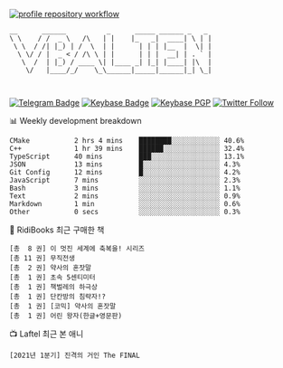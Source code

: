 [![profile repository workflow](https://github.com/vbalien/vbalien/actions/workflows/push.yml/badge.svg)](https://github.com/vbalien/vbalien/actions/workflows/push.yml)
```
__      ______          _      _____ ______ _   _ 
\ \    / /  _ \   /\   | |    |_   _|  ____| \ | |
 \ \  / /| |_) | /  \  | |      | | | |__  |  \| |
  \ \/ / |  _ < / /\ \ | |      | | |  __| | . ` |
   \  /  | |_) / ____ \| |____ _| |_| |____| |\  |
    \/   |____/_/    \_\______|_____|______|_| \_|
                                                  
                                                  
```
[![Telegram Badge](https://img.shields.io/badge/-Telegram-2CA5E0?logo=telegram)](https://t.me/vbalien)
[![Keybase Badge](https://img.shields.io/badge/-Keybase-33A0FF?logo=keybase&logoColor=white)](https://keybase.io/vbalien)
[![Keybase PGP](https://img.shields.io/keybase/pgp/vbalien)](http://sks.pod02.fleetstreetops.com/pks/lookup?search=0xE98CF73DE1E36F7D1B8A383AFD987F8DBE513071&fingerprint=on&op=index)
[![Twitter Follow](https://img.shields.io/twitter/follow/_elnyan)](https://twitter.com/_elnyan)

📊 Weekly development breakdown
```
CMake           2 hrs 4 mins    ████████░░░░░░░░░░░░ 40.6%
C++             1 hr 39 mins    ██████░░░░░░░░░░░░░░ 32.4%
TypeScript      40 mins         ███░░░░░░░░░░░░░░░░░ 13.1%
JSON            13 mins         █░░░░░░░░░░░░░░░░░░░ 4.3%
Git Config      12 mins         █░░░░░░░░░░░░░░░░░░░ 4.2%
JavaScript      7 mins          ░░░░░░░░░░░░░░░░░░░░ 2.3%
Bash            3 mins          ░░░░░░░░░░░░░░░░░░░░ 1.1%
Text            2 mins          ░░░░░░░░░░░░░░░░░░░░ 0.9%
Markdown        1 min           ░░░░░░░░░░░░░░░░░░░░ 0.6%
Other           0 secs          ░░░░░░░░░░░░░░░░░░░░ 0.3%
```
📖 RidiBooks 최근 구매한 책
```
[총  8 권] 이 멋진 세계에 축복을! 시리즈 
[총 11 권] 무직전생 
[총  2 권] 약사의 혼잣말 
[총  1 권] 초속 5센티미터 
[총  1 권] 책벌레의 하극상 
[총  1 권] 단칸방의 침략자!? 
[총  1 권] [코믹] 약사의 혼잣말 
[총  1 권] 어린 왕자(한글+영문판) 
```
📺 Laftel 최근 본 애니
```
[2021년 1분기] 진격의 거인 The FINAL
```
